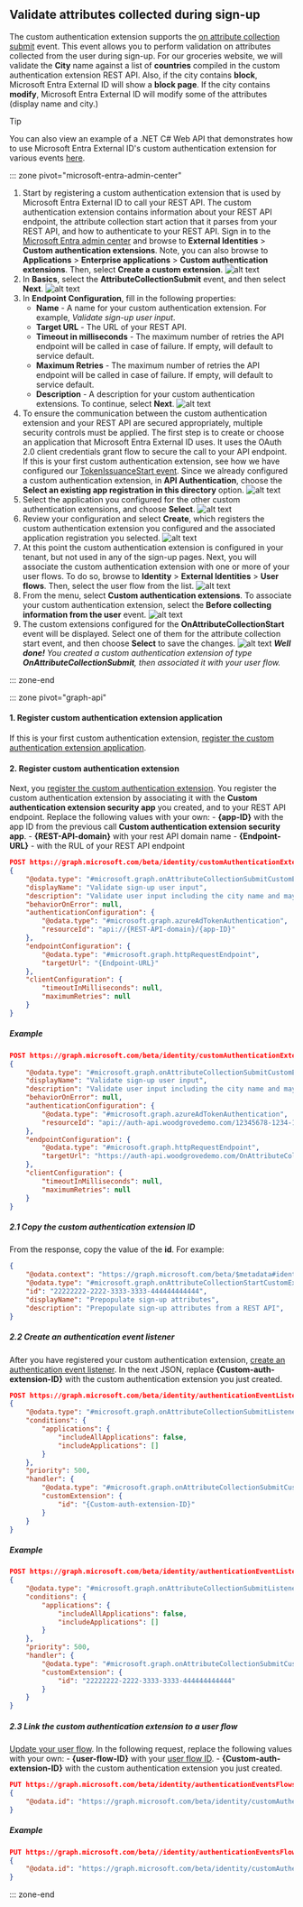 ## Validate attributes collected during sign-up

The custom authentication extension supports the [on attribute collection submit](https://learn.microsoft.com/entra/identity-platform/custom-extension-attribute-collection?context=%2Fentra%2Fexternal-id%2Fcustomers%2Fcontext%2Fcustomers-context&tabs=start-continue%2Csubmit-continue) event. This event allows you to perform validation on attributes collected from the user during sign-up. For our groceries website, we will validate the **City** name against a list of **countries** compiled in the custom authentication extension REST API. Also, if the city contains **block**, Microsoft Entra External ID will show a **block page**. If the city contains **modify**, Microsoft Entra External ID will modify some of the attributes (display name and city.)

> [!TIP]
> You can also view an example of a .NET C# Web API that demonstrates how to use Microsoft Entra External ID's custom authentication extension for various events [here](https://github.com/microsoft/woodgrove-auth-api).
 
::: zone pivot="microsoft-entra-admin-center"

1. Start by registering a custom authentication extension that is used by Microsoft Entra External ID to call your REST API. The custom authentication extension contains information about your REST API endpoint, the attribute collection start action that it parses from your REST API, and how to authenticate to your REST API. Sign in to the [Microsoft Entra admin center](https://entra.microsoft.com/) and browse to **External Identities** > **Custom authentication extensions**. Note, you can also browse to **Applications** > **Enterprise applications** > **Custom authentication extensions**. Then, select **Create a custom extension**.
    ![alt text](../media/validate-attributes-collected-during-sign-up/1.png)
1. In **Basics**, select the **AttributeCollectionSubmit** event, and then select **Next**.
    ![alt text](../media/validate-attributes-collected-during-sign-up/2.png)
1. In **Endpoint Configuration**, fill in the following properties:
    - **Name** - A name for your custom authentication extension. For example, *Validate sign-up user input*.
    - **Target URL** - The URL of your REST API.
    - **Timeout in milliseconds** - The maximum number of retries the API endpoint will be called in case of failure. If empty, will default to service default.
    - **Maximum Retries** - The maximum number of retries the API endpoint will be called in case of failure. If empty, will default to service default.
    - **Description** - A description for your custom authentication extensions.
    To continue, select **Next**.
    ![alt text](../media/validate-attributes-collected-during-sign-up/3.png)
1. To ensure the communication between the custom authentication extension and your REST API are secured appropriately, multiple security controls must be applied. The first step is to create or choose an application that Microsoft Entra External ID uses. It uses the OAuth 2.0 client credentials grant flow to secure the call to your API endpoint.
If this is your first custom authentication extension, see how we have configured our [TokenIssuanceStart event](https://woodgrovedemo.com/help/TokenAugmentation). Since we already configured a custom authentication extension, in **API Authentication**, choose the **Select an existing app registration in this directory** option.
![alt text](../media/validate-attributes-collected-during-sign-up/4.png)
1. Select the application you configured for the other custom authentication extensions, and choose **Select**.
![alt text](../media/validate-attributes-collected-during-sign-up/5.png)
1. Review your configuration and select **Create**, which registers the custom authentication extension you configured and the associated application registration you selected.
![alt text](../media/validate-attributes-collected-during-sign-up/6.png)
1. At this point the custom authentication extension is configured in your tenant, but not used in any of the sign-up pages. Next, you will associate the custom authentication extension with one or more of your user flows. To do so, browse to **Identity** > **External Identities** > **User flows**. Then, select the user flow from the list.
![alt text](../media/validate-attributes-collected-during-sign-up/7.png)
1. From the menu, select **Custom authentication extensions**. To associate your custom authentication extension, select the **Before collecting information from the user** event.
![alt text](../media/validate-attributes-collected-during-sign-up/8.png)
1. The custom extensions configured for the **OnAttributeCollectionStart** event will be displayed. Select one of them for the attribute collection start event, and then choose **Select** to save the changes.
![alt text](../media/validate-attributes-collected-during-sign-up/9.png)
***Well done!** You created a custom authentication extension of type **OnAttributeCollectionSubmit**, then associated it with your user flow.*

::: zone-end

::: zone pivot="graph-api"

#### 1\. Register custom authentication extension application

If this is your first custom authentication extension, [register the custom authentication extension application](https://woodgrovedemo.com/help/TokenAugmentation#graph).

#### 2\. Register custom authentication extension

Next, you [register the custom authentication extension](https://learn.microsoft.com/graph/api/identitycontainer-post-customauthenticationextensions?view=graph-rest-beta&tabs=http). You register the custom authentication extension by associating it with the **Custom authentication extension security app** you created, and to your REST API endpoint. Replace the following values with your own:
    - **{app-ID}** with the app ID from the previous call **Custom authentication extension security app**.
    - **{REST-API-domain}** with your rest API domain name
    - **{Endpoint-URL}** - with the RUL of your REST API endpoint

```json
POST https://graph.microsoft.com/beta/identity/customAuthenticationExtensions
{
    "@odata.type": "#microsoft.graph.onAttributeCollectionSubmitCustomExtension",
    "displayName": "Validate sign-up user input",
    "description": "Validate user input including the city name and may ask the user to correct the data or block the user",
    "behaviorOnError": null,
    "authenticationConfiguration": {
        "@odata.type": "#microsoft.graph.azureAdTokenAuthentication",
        "resourceId": "api://{REST-API-domain}/{app-ID}"
    },
    "endpointConfiguration": {
        "@odata.type": "#microsoft.graph.httpRequestEndpoint",
        "targetUrl": "{Endpoint-URL}"
    },
    "clientConfiguration": {
        "timeoutInMilliseconds": null,
        "maximumRetries": null
    }
}
```

##### Example

```json
POST https://graph.microsoft.com/beta/identity/customAuthenticationExtensions
{
    "@odata.type": "#microsoft.graph.onAttributeCollectionSubmitCustomExtension",
    "displayName": "Validate sign-up user input",
    "description": "Validate user input including the city name and may ask the user to correct the data or block the user",
    "behaviorOnError": null,
    "authenticationConfiguration": {
        "@odata.type": "#microsoft.graph.azureAdTokenAuthentication",
        "resourceId": "api://auth-api.woodgrovedemo.com/12345678-1234-1234-1234-000000000000"
    },
    "endpointConfiguration": {
        "@odata.type": "#microsoft.graph.httpRequestEndpoint",
        "targetUrl": "https://auth-api.woodgrovedemo.com/OnAttributeCollectionSubmit"
    },
    "clientConfiguration": {
        "timeoutInMilliseconds": null,
        "maximumRetries": null
    }
}
```

##### 2.1 Copy the custom authentication extension ID

From the response, copy the value of the **id**. For example:

```json
{
    "@odata.context": "https://graph.microsoft.com/beta/$metadata#identity/customAuthenticationExtensions/$entity",
    "@odata.type": "#microsoft.graph.onAttributeCollectionStartCustomExtension",
    "id": "22222222-2222-3333-3333-444444444444",
    "displayName": "Prepopulate sign-up attributes",
    "description": "Prepopulate sign-up attributes from a REST API",
}
```

##### 2.2 Create an authentication event listener

After you have registered your custom authentication extension, [create an authentication event listener](https://learn.microsoft.com/graph/api/identitycontainer-post-authenticationeventlisteners?view=graph-rest-beta&tabs=http). In the next JSON, replace **{Custom-auth-extension-ID}** with the custom authentication extension you just created.

```json
POST https://graph.microsoft.com/beta/identity/authenticationEventListeners
{
    "@odata.type": "#microsoft.graph.onAttributeCollectionSubmitListener",
    "conditions": {
        "applications": {
            "includeAllApplications": false,
            "includeApplications": []
        }
    },
    "priority": 500,
    "handler": {
        "@odata.type": "#microsoft.graph.onAttributeCollectionSubmitCustomExtensionHandler",
        "customExtension": {
            "id": "{Custom-auth-extension-ID}"
        }
    }
}
```

##### Example

```json
POST https://graph.microsoft.com/beta/identity/authenticationEventListeners
{
    "@odata.type": "#microsoft.graph.onAttributeCollectionSubmitListener",
    "conditions": {
        "applications": {
            "includeAllApplications": false,
            "includeApplications": []
        }
    },
    "priority": 500,
    "handler": {
        "@odata.type": "#microsoft.graph.onAttributeCollectionSubmitCustomExtensionHandler",
        "customExtension": {
            "id": "22222222-2222-3333-3333-444444444444"
        }
    }
}
```

##### 2.3 Link the custom authentication extension to a user flow

[Update your user flow](https://learn.microsoft.com/graph/api/authenticationeventsflow-update?view=graph-rest-beta&tabs=http). In the following request, replace the following values with your own:
    - **{user-flow-ID}** with your [user flow ID](https://learn.microsoft.com/graph/api/identitycontainer-list-authenticationeventsflows?view=graph-rest-beta&tabs=http).
    - **{Custom-auth-extension-ID}** with the custom authentication extension you just created.

```json
PUT https://graph.microsoft.com/beta/identity/authenticationEventsFlows/{user-flow-ID}/microsoft.graph.externalUsersSelfServiceSignUpEventsFlow/onAttributeCollectionSubmit/microsoft.graph.onAttributeCollectionSubmitCustomExtensionHandler/customExtension/$ref
{
    "@odata.id": "https://graph.microsoft.com/beta/identity/customAuthenticationExtensions/{Custom-auth-extension-ID}"
}
```

##### Example

```json
PUT https://graph.microsoft.com/beta//identity/authenticationEventsFlows/44444444-4444-4444-4444-445555555555/microsoft.graph.externalUsersSelfServiceSignUpEventsFlow/onAttributeCollectionSubmit/microsoft.graph.onAttributeCollectionSubmitCustomExtensionHandler/customExtension/$ref
{
    "@odata.id": "https://graph.microsoft.com/beta/identity/customAuthenticationExtensions/44444444-2222-3333-3333-444444444444"
}
```

::: zone-end
